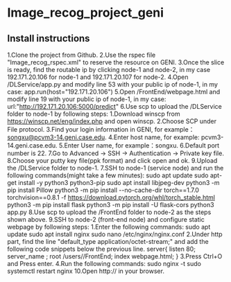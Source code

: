 # Image_recog_project_geni
## Install instructions
1.Clone the project from Github.
2.Use the rspec file "Image_recog_rspec.xml" to reserve the resource on GENI.
3.Once the slice is ready, find the routable ip by clicking node-1 and node-2, in my case 192.171.20.106 for node-1 and 192.171.20.107 for node-2.
4.Open /DLService/app.py and modify line 53 with your public ip of node-1, in my case:
    app.run(host="192.171.20.106")
5.Open /FrontEnd/webpage.html and modify line 19 with your public ip of node-1, in my case:
    url:"http://192.171.20.106:5000/predict"
6.Use scp to upload the /DLService folder to node-1 by following steps:
    1.Download winscp from https://winscp.net/eng/index.php and open winscp.
    2.Choose SCP under File protocol.
    3.Find your login information in GENI, for example：songxu@pcvm3-14.geni.case.edu.
    4.Enter host name, for example: pcvm3-14.geni.case.edu.
    5.Enter User name, for example：songxu.
    6.Default port number is 22.
    7.Go to Advanced -> SSH -> Authentication -> Private key file.
    8.Choose your putty key file(ppk format) and click open and ok.
    9.Upload the /DLService folder to node-1.
7.SSH to node-1 (service node) and run the following commands(might take a few minutes):
    sudo apt update
    sudo apt-get install -y python3 python3-pip
    sudo apt install libjpeg-dev
    python3 -m pip install Pillow
    python3 -m pip install --no-cache-dir torch==1.7.0 torchvision==0.8.1 -f https://download.pytorch.org/whl/torch_stable.html
    python3 -m pip install flask
    python3 -m pip install -U flask-cors
    python3 app.py
8.Use scp to upload the /FrontEnd folder to node-2 as the steps shown above.
9.SSH to node-2 (front-end node) and configure static webpage by following steps:
    1.Enter the following commands:
        sudo apt update
        sudo apt install nginx
        sudo nano /etc/nginx/nginx.conf
    2.Under http part, find the line "default_type application/octet-stream;" and add the following code snippets below the previous line.
        server{
            listen 80;
            server_name <public ip of node-2>;
            root /users/<username>/FrontEnd;
            index webpage.html;
        }
    3.Press Ctrl+O and Press enter.
    4.Run the following commands:
        sudo nginx -t
        sudo systemctl restart nginx
10.Open http://<public ip of node-2> in your browser.
